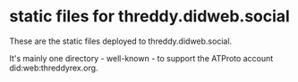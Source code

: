 # static files for threddy.didweb.social

These are the static files deployed to threddy.didweb.social. 

It's mainly one directory - well-known - to support the ATProto account did:web:threddyrex.org.

